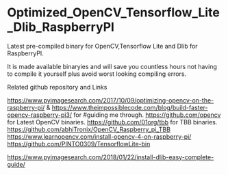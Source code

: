 # Optimized_OpenCV_Tensorflow_Lite_Dlib_RaspberryPI
Latest pre-compiled binary for OpenCV,Tensorflow Lite and Dlib for RaspberryPI. 

It is made available binaryies and will save you countless hours not having to compile it yourself plus avoid worst looking compiling errors.

Related github repository and  Links

https://www.pyimagesearch.com/2017/10/09/optimizing-opencv-on-the-raspberry-pi/ & https://www.theimpossiblecode.com/blog/build-faster-opencv-raspberry-pi3/ for #guiding me through.
https://github.com/opencv for Latest OpenCV binaries.
https://github.com/01org/tbb for TBB binaries.
https://github.com/abhiTronix/OpenCV_Raspberry_pi_TBB
https://www.learnopencv.com/install-opencv-4-on-raspberry-pi/
https://github.com/PINTO0309/TensorflowLite-bin

https://www.pyimagesearch.com/2018/01/22/install-dlib-easy-complete-guide/

